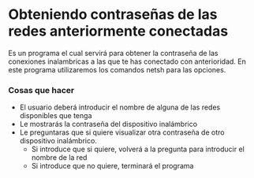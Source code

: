 # Obteniendo contraseñas de las redes anteriormente conectadas
Es un programa el cual servirá para obtener la contraseña de las conexiones inalambricas a las que te has conectado con anterioridad.
En este programa utilizaremos los comandos netsh para las opciones.

### Cosas que hacer
- El usuario deberá introducir el nombre de alguna de las redes disponibles que tenga
- Le mostrarás la contraseña del dispositivo inalámbrico
- Le preguntaras que si quiere visualizar otra contraseña de otro dispositivo inalámbrico.
  - Si introduce que si quiere, volverá a la pregunta para introducir el nombre de la red
  - Si introduce que no quiere, terminará el programa

